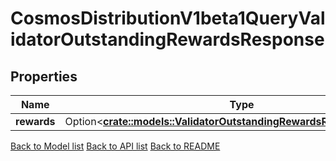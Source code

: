 # CosmosDistributionV1beta1QueryValidatorOutstandingRewardsResponse

## Properties

| Name        | Type                                                                                                                         | Description | Notes      |
| ----------- | ---------------------------------------------------------------------------------------------------------------------------- | ----------- | ---------- |
| **rewards** | Option<[**crate::models::ValidatorOutstandingRewardsResponseRewards**](ValidatorOutstandingRewards_response_rewards.md)> |             | [optional] |

[Back to Model list](../README.md#documentation-for-models) [Back to API list](../README.md#documentation-for-api-endpoints) [Back to README](../README.md)
